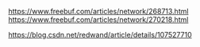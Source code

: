 https://www.freebuf.com/articles/network/268713.html
https://www.freebuf.com/articles/network/270218.html

https://blog.csdn.net/redwand/article/details/107527710